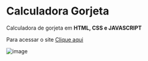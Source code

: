 # Calculadora Gorjeta
 Calculadora de gorjeta em **HTML, CSS e JAVASCRIPT**

Para acessar o site [Clique aqui](https://joaoaugustocolassohandocha.github.io/CalculadoraGorjeta/)

![image](https://github.com/JoaoAugustoColassoHandocha/CalculadoraGorjeta/assets/163477998/f9baef6d-7347-4831-a79d-e854d996ee1d)
